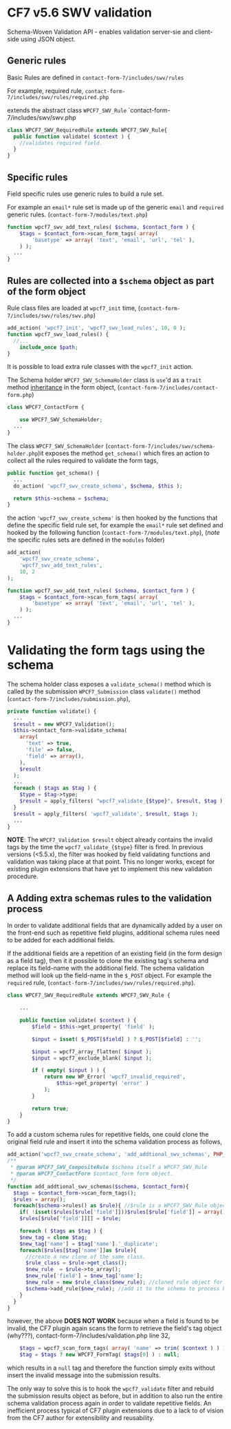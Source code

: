 # CF7 v5.6 SWV validation
Schema-Woven Validation API - enables validation server-sie and client-side using JSON object.

## Generic rules
Basic Rules are defined in `contact-form-7/includes/swv/rules`

For example, required rule, `contact-form-7/includes/swv/rules/required.php`

extends the abstract class `WPCF7_SWV_Rule` `contact-form-7/includes/swv/swv.php

```php
class WPCF7_SWV_RequiredRule extends WPCF7_SWV_Rule{
  public function validate( $context ) {
    //validates required field.
  }
}
```
## Specific rules

Field specific rules use generic rules to build a rule set.

For example an `email*` rule set is made up of the generic `email` and `required` generic rules. (`contact-form-7/modules/text.php`)

```php
function wpcf7_swv_add_text_rules( $schema, $contact_form ) {
	$tags = $contact_form->scan_form_tags( array(
		'basetype' => array( 'text', 'email', 'url', 'tel' ),
	) );
  ...
}
```

## Rules are collected into a `$schema` object as part of the form object

Rule class files are loaded at `wpcf7_init` time, (`contact-form-7/includes/swv/rules/swv.php`)

```php
add_action( 'wpcf7_init', 'wpcf7_swv_load_rules', 10, 0 );
function wpcf7_swv_load_rules() {
  //...
	include_once $path;
}
```

It is possible to load extra rule classes with the `wpcf7_init` action.

The Schema holder `WPCF7_SWV_SchemaHolder` class  is `use`'d as a `trait` method [inheritance](https://www.php.net/manual/en/language.oop5.traits.php) in the form object, (`contact-form-7/includes/contact-form.php`)

```php
class WPCF7_ContactForm {

	use WPCF7_SWV_SchemaHolder;
  ...
}
```
The class `WPCF7_SWV_SchemaHolder` (`contact-form-7/includes/swv/schema-holder.php`)it exposes the method `get_schema()` which fires an action to collect all the rules required to validate the form tags,

```php
public function get_schema() {
  ...
  do_action( 'wpcf7_swv_create_schema', $schema, $this );

  return $this->schema = $schema;
}
```

the action `'wpcf7_swv_create_schema'` is then hooked by the functions that define the specific field rule set, for example the `email*` rule set defined and hooked by the following function (`contact-form-7/modules/text.php`), (*note* the specific rules sets are defined in the `modules` folder)

```php
add_action(
	'wpcf7_swv_create_schema',
	'wpcf7_swv_add_text_rules',
	10, 2
);

function wpcf7_swv_add_text_rules( $schema, $contact_form ) {
	$tags = $contact_form->scan_form_tags( array(
		'basetype' => array( 'text', 'email', 'url', 'tel' ),
	) );
  ...
}
```

# Validating the form tags using the schema

The schema holder class exposes a `validate_schema()` method which is called by the submission `WPCF7_Submission` class `validate()` method (`contact-form-7/includes/submission.php`),

```php
private function validate() {
  ...
  $result = new WPCF7_Validation();
  $this->contact_form->validate_schema(
    array(
      'text' => true,
      'file' => false,
      'field' => array(),
    ),
    $result
  );
  ...
  foreach ( $tags as $tag ) {
    $type = $tag->type;
    $result = apply_filters( "wpcf7_validate_{$type}", $result, $tag );
  }
  $result = apply_filters( 'wpcf7_validate', $result, $tags );
  ...
}
```

**NOTE**: The `WPCF7_Validation $result` object already contains the invalid tags by the time the `wpcf7_validate_{$type}` filter is fired.  In previous versions (<5.5.x), the filter was hooked by field validating functions and validation was taking place at that point.  This no longer works, except for existing plugin extensions  that have yet to implement this new validation procedure.


## A Adding extra schemas rules to the validation process

In order to validate additional fields that are dynamically added by a user on the front-end such as repetitive field plugins, additional schema rules need to be added for each additional fields.

If the additional fields are a repetition of an existing field (in the form design as a field tag), then it it possible to clone the existing tag's schema and replace its field-name with the additional field.  The schema validation method will look up the field-name in the `$_POST` object.  For example the `required` rule, (`contact-form-7/includes/swv/rules/required.php`).
```php
class WPCF7_SWV_RequiredRule extends WPCF7_SWV_Rule {

	...

	public function validate( $context ) {
		$field = $this->get_property( 'field' );

		$input = isset( $_POST[$field] ) ? $_POST[$field] : '';

		$input = wpcf7_array_flatten( $input );
		$input = wpcf7_exclude_blank( $input );

		if ( empty( $input ) ) {
			return new WP_Error( 'wpcf7_invalid_required',
				$this->get_property( 'error' )
			);
		}

		return true;
	}
}
```

To add a custom schema rules for repetitive fields, one could clone the original field rule and insert it into the schema validation process as follows,

```php
add_action('wpcf7_swv_create_schema', 'add_addtional_swv_schemas', PHP_INT_MAX , 2);
/**
 * @param WPCF7_SWV_CompositeRule $schema itself a WPCF7_SWV_Rule
 * @param WPCF7_ContactForm $contact_form form object.
 */
function add_addtional_swv_schemas($schema, $contact_form){
  $tags = $contact_form->scan_form_tags();
  $rules = array();
  foreach($schema->rules() as $rule){ //$rule is a WPCF7_SWV_Rule object.
    if( !isset($rules[$rule['field']]))$rules[$rule['field']] = array(); //can have multiple rules.
    $rules[$rule['field']][] = $rule;

	foreach ( $tags as $tag ) {
    $new_tag = clone $tag;
    $new_tag['name'] = $tag['name'].'_duplicate';
    foreach($rules[$tag['name']]as $rule){
      //create a new clone of the same class.
      $rule_class = $rule->get_class();
      $new_rule  = $rule->to_array();
      $new_rule['field'] = $new_tag['name'];
      $new_rule = new $rule_class($new_rule); //cloned rule object for new field
      $schema->add_rule($new_rule); //add it to the schema to process by cf7 validation.
    }
  }
}
```
however, the above **DOES NOT WORK** because when a field is found to be invalid, the CF7 plugin again scans the form to retrieve the field's tag object (why???),
contact-form-7/includes/validation.php line 32,

```php
	$tags = wpcf7_scan_form_tags( array( 'name' => trim( $context ) ) );
	$tag = $tags ? new WPCF7_FormTag( $tags[0] ) : null;
```
which results in a `null` tag and therefore the function simply exits without insert the invalid message into the submission results.

The only way to solve this is to hook the `wpcf7_validate` filter and rebuild the submission results object as before, but in addition to also run the entire schema validation process again in order to validate repetitive fields. An inefficient process typical of CF7 plugin extensions due to a lack to of vision from the CF7 author for extensibility and reusability.